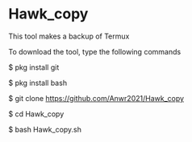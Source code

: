 # Hawk_copy
This tool makes a backup of Termux

To download the tool, type the following commands

$ pkg install git 

$ pkg install bash

$ git clone https://github.com/Anwr2021/Hawk_copy 

$ cd Hawk_copy

$ bash Hawk_copy.sh
